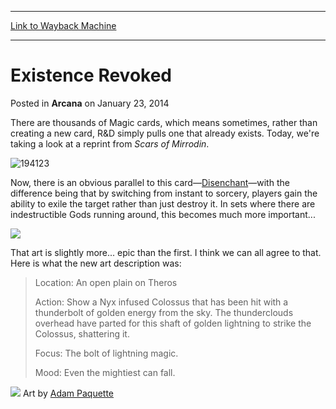 
---
[Link to Wayback Machine](https://web.archive.org/web/20220125194712/https://magic.wizards.com/en/articles/archive/arcana/existence-revoked-2014-01-23)

[_metadata_:description]:- "There are thousands of Magic cards, which means sometimes, rather than creating a new card, R&D simply pulls one that already exists. Today, we're taking a look at a reprint from Scars of Mirrodin. Now, there is an obvious parallel to this card—[autocard]Disenchant[/autocard]—with the difference being that by switching from instant to sorcery, players gain the ability to exile"
[_metadata_:generator]:- "Drupal 7 (http://drupal.org)"
[_metadata_:node]:- "153036"
[_metadata_:publish_date]:- "2014-01-23"
[_metadata_:source]:- "div-main-content"
[_metadata_:title]:- "Existence Revoked"
[_metadata_:wayback_capture_timestamp]:- "2022-01-25 19:47:12"
[_metadata_:wayback_raw_url]:- "https://web.archive.org/web/20220125194712id_/https://magic.wizards.com/en/articles/archive/arcana/existence-revoked-2014-01-23"
[_metadata_:wayback_url]:- "https://magic.wizards.com/en/articles/archive/arcana/existence-revoked-2014-01-23"
---


Existence Revoked
=================



 Posted in **Arcana**
 on January 23, 2014 










There are thousands of Magic cards, which means sometimes, rather than creating a new card, R&D simply pulls one that already exists. Today, we're taking a look at a reprint from *Scars of Mirrodin*.



![194123](http://gatherer.wizards.com/Handlers/Image.ashx?size=small&type=card&MultiverseId=194123&options=)


Now, there is an obvious parallel to this card—[Disenchant](https://gatherer.wizards.com/Pages/Card/Details.aspx?name=Disenchant)—with the difference being that by switching from instant to sorcery, players gain the ability to exile the target rather than just destroy it. In sets where there are indestructible Gods running around, this becomes much more important...


![](https://media.wizards.com/images/magic/tcg/products/bng/KDJ%29D%28jk2m2389/uAY1xlWtxE_EN.jpg)

That art is slightly more... epic than the first. I think we can all agree to that. Here is what the new art description was:




> Location: An open plain on Theros  
> 
> Action: Show a Nyx infused Colossus that has been hit with a thunderbolt of golden energy from the sky. The thunderclouds overhead have parted for this shaft of golden lightning to strike the Colossus, shattering it.  
> 
> Focus: The bolt of lightning magic.  
> 
> Mood: Even the mightiest can fall.



![](https://media.wizards.com/images/magic/daily/arcana/ryhrlwksrb_arc1414_re_art.jpg)
Art by [Adam Paquette](http://gatherer.wizards.com/pages/search/default.aspx?output=spoiler&method=visual&action=advanced&artist=+%5B%22adam+paquette%22%5D)







